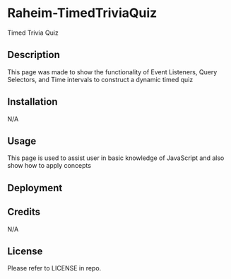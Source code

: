 # Raheim-TimedTriviaQuiz
Timed Trivia Quiz

## Description
This page was made to show the functionality of Event Listeners, Query Selectors, and Time intervals to construct a dynamic timed quiz 

## Installation

N/A

## Usage

This page is used to assist user in basic knowledge of JavaScript and also show how to apply concepts 

## Deployment



## Credits

N/A

## License

Please refer to LICENSE in repo.